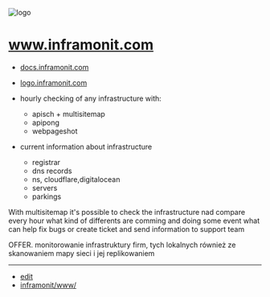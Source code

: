 ![logo](http://logo.inframonit.com/1/cover.png)

# www.inframonit.com

+ [docs.inframonit.com](http://docs.inframonit.com/)
+ [logo.inframonit.com](http://logo.inframonit.com/)


+ hourly checking of any infrastructure with:
  + apisch + multisitemap
  + apipong
  + webpageshot
  
+ current information about infrastructure
  + registrar
  + dns records
  + ns, cloudflare,digitalocean
  + servers
  + parkings


With multisitemap it's possible to check the infrastructure nad compare every hour what kind of differents are comming and doing some event
what can help fix bugs or create ticket and send information to support team



OFFER.
monitorowanie infrastruktury firm, tych lokalnych również ze skanowaniem mapy sieci i jej replikowaniem



---

+ [edit](https://github.com/inframonit/www/edit/main/README.md)
+ [inframonit/www/](https://github.com/inframonit/www/)

